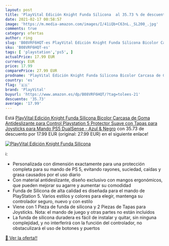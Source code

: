 ```yaml
---
layout: post
title: 'PlayVital Edición Knight Funda Silicona  al 35.73 % de descuento'
date: 2021-02-17 00:58:57
image: 'https://m.media-amazon.com/images/I/41iQb+C63nL._SL200_.jpg'
comments: true
category: ofertas
author: ring
slug: 'B08VRF6HQT-es PlayVital Edición Knight Funda Silicona Bicolor Carcasa de...'
sku: 'B08VRF6HQT-es'
tags: [ 'playstation','ps5', ]
actualPrice: 17.99 EUR
currency: EUR
price: 17.99
comparePrice: 27.99 EUR
prodname: 'PlayVital Edición Knight Funda Silicona Bicolor Carcasa de Goma Antideslizante para Control Playstation 5  Protector Suave con Tapas para Joysticks para Mando PS5 DualSense - Azul & Negro'
country: 'es'
flag: '🇪🇸'
brand: 'PlayVital'
buyurl: 'https://www.amazon.es/dp/B08VRF6HQT/?tag=tolees-21'
descuento: '35.73'
average: '17.99'
---
```


Está [PlayVital Edición Knight Funda Silicona Bicolor Carcasa de Goma Antideslizante para Control Playstation 5  Protector Suave con Tapas para Joysticks para Mando PS5 DualSense - Azul & Negro](https://www.amazon.es/dp/B08VRF6HQT/?tag=tolees-21) con 35.73 de descuento por 17.99 EUR (original: 27.99 EUR) en el siguiente enlace!

[![PlayVital Edición Knight Funda Silicona ](https://m.media-amazon.com/images/I/41iQb+C63nL._SL200_.jpg)](https://www.amazon.es/dp/B08VRF6HQT/?tag=tolees-21)

ℹ️:

- Personalizada con dimensión exactamente para una protección completa para su mando de PS 5, evitando rayones, suciedad, caídas y grasa causados por el uso diario
- Con material antideslizante, diseño exclusivo con mangos ergonómicos, que pueden mejorar su agarre y aumentar su comodidad
- Funda de Silicona de alta calidad es diseñada para el mando de PlayStation 5. Varios estilos y colores para elegir, mantenga su controlador seguro, nuevo y con estilo
- Viene con 1 Pieza de funda de silicona y 2 Piezas de Tapas para Joysticks. Nota: el mando de juego y otras partes no están incluidos
- La funda de silicona duradera es fácil de instalar y quitar, sin ninguna complejidad, y no interferirá con la función del controlador, no obstaculizará el uso de botones y puertos

[🛒 Ver la oferta!!](https://www.amazon.es/dp/B08VRF6HQT/?tag=tolees-21)
